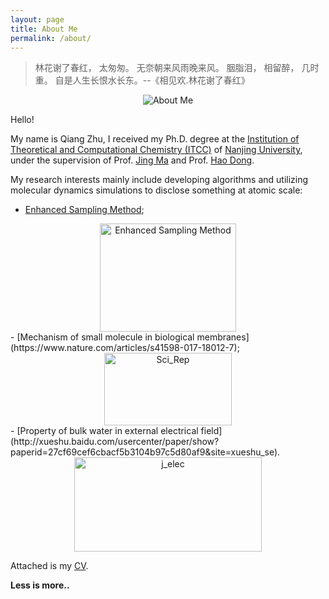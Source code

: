 ```yaml
---
layout: page
title: About Me
permalink: /about/
---
```


> 林花谢了春红，
> 太匆匆。
> 无奈朝来风雨晚来风。
> 胭脂泪，
> 相留醉，
> 几时重。
> 自是人生长恨水长东。--《相见欢.林花谢了春红》

<div align="center">
<img src="{{site.url}}/assets/aboutMe.jpg" width = "" height = "" alt="About Me"/>
 </div>

Hello!

My name is Qiang Zhu, I received my Ph.D. degree at the [Institution of Theoretical and Computational Chemistry (ITCC)](http://itcc.nju.edu.cn/zh/) of [Nanjing University](https://www.nju.edu.cn/EN/), under the supervision of Prof. [Jing Ma](http://itcc.nju.edu.cn/majing/awards.html) and Prof. [Hao Dong](https://sites.google.com/site/donghaonj/). 

My research interests mainly include developing algorithms and utilizing molecular dynamics simulations to disclose something at atomic scale: 
- [Enhanced Sampling Method](https://onlinelibrary.wiley.com/doi/abs/10.1002/adts.201800171);
<div align="center">
<img src="{{site.url}}/assets/Qiang_Adv.Theory_Simu.jpg" width = "218" height = "173" alt="Enhanced Sampling Method"/>
 </div>
- [Mechanism of small molecule in biological membranes](https://www.nature.com/articles/s41598-017-18012-7);
<div align="center">
<img src="{{site.url}}/assets/Qiang_Sci.Rep.png" width = "204" height = "116" alt="Sci_Rep"/>
 </div>
- [Property of bulk water in external electrical field](http://xueshu.baidu.com/usercenter/paper/show?paperid=27cf69cef6cbacf5b3104b97c5d80af9&site=xueshu_se).
<div align="center">
<img src="{{site.url}}/assets/J_elec_TOC.jpg" width = "300" height = "151" alt="j_elec"/>
 </div>


Attached is my [CV]({{site.url}}/assets/CV_Qiang.pdf).

**Less is more..**


